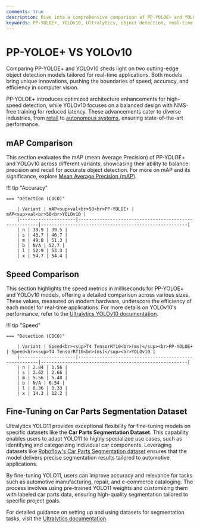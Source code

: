 ```yaml
---
comments: true
description: Dive into a comprehensive comparison of PP-YOLOE+ and YOLOv10, exploring their performance in object detection, real-time AI applications, and edge AI adaptability. Discover how these models excel in computer vision tasks with optimized efficiency and accuracy.
keywords: PP-YOLOE+, YOLOv10, Ultralytics, object detection, real-time AI, edge AI, computer vision, performance comparison, AI models
---
```


# PP-YOLOE+ VS YOLOv10

Comparing PP-YOLOE+ and YOLOv10 sheds light on two cutting-edge object detection models tailored for real-time applications. Both models bring unique innovations, pushing the boundaries of speed, accuracy, and efficiency in computer vision.

PP-YOLOE+ introduces optimized architecture enhancements for high-speed detection, while YOLOv10 focuses on a balanced design with NMS-free training for reduced latency. These advancements cater to diverse industries, from [retail](https://www.ultralytics.com/blog/achieving-retail-efficiency-with-ai) to [autonomous systems](https://www.ultralytics.com/blog/ultralytics-yolov8-for-speed-estimation-in-computer-vision-projects), ensuring state-of-the-art performance.

## mAP Comparison

This section evaluates the mAP (mean Average Precision) of PP-YOLOE+ and YOLOv10 across different variants, showcasing their ability to balance precision and recall for accurate object detection. For more on mAP and its significance, explore [Mean Average Precision (mAP)](https://www.ultralytics.com/glossary/mean-average-precision-map).

!!! tip "Accuracy"

    === "Detection (COCO)"

    	| Variant | mAP<sup>val<br>50<br>PP-YOLOE+ | mAP<sup>val<br>50<br>YOLOv10 |
    	|---------------------|-------------------------------------------------------|-------------------------------------------------------|
    	| n | 39.9 | 39.5 |
    	| s | 43.7 | 46.7 |
    	| m | 49.8 | 51.3 |
    	| b | N/A | 52.7 |
    	| l | 52.9 | 53.3 |
    	| x | 54.7 | 54.4 |

## Speed Comparison

This section highlights the speed metrics in milliseconds for PP-YOLOE+ and YOLOv10 models, offering a detailed comparison across various sizes. These values, measured on modern hardware, underscore the efficiency of each model for real-time applications. For more details on YOLOv10's performance, refer to the [Ultralytics YOLOv10 documentation](https://docs.ultralytics.com/models/yolov10/).

!!! tip "Speed"

    === "Detection (COCO)"

    	| Variant | Speed<br><sup>T4 TensorRT10<br>(ms)</sup><br>PP-YOLOE+ | Speed<br><sup>T4 TensorRT10<br>(ms)</sup><br>YOLOv10 |
    	|---------------------|-------------------------------------------------------|-------------------------------------------------------|
    	| n | 2.84 | 1.56 |
    	| s | 2.62 | 2.66 |
    	| m | 5.56 | 5.48 |
    	| b | N/A | 6.54 |
    	| l | 8.36 | 8.33 |
    	| x | 14.3 | 12.2 |

## Fine-Tuning on Car Parts Segmentation Dataset

Ultralytics YOLO11 provides exceptional flexibility for fine-tuning models on specific datasets like the **Car Parts Segmentation Dataset**. This capability enables users to adapt YOLO11 to highly specialized use cases, such as identifying and categorizing individual car components. Leveraging datasets like [Roboflow's Car Parts Segmentation dataset](https://docs.ultralytics.com/datasets/segment/carparts-seg/) ensures that the model delivers precise segmentation results tailored to automotive applications.

By fine-tuning YOLO11, users can improve accuracy and relevance for tasks such as automotive manufacturing, repair, and e-commerce cataloging. The process involves using pre-trained YOLO11 weights and customizing them with labeled car parts data, ensuring high-quality segmentation tailored to specific project goals.

For detailed guidance on setting up and using datasets for segmentation tasks, visit the [Ultralytics documentation](https://docs.ultralytics.com/modes/train/).
